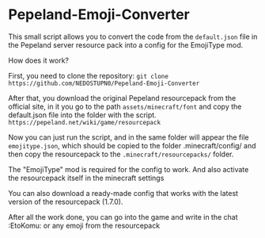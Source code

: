 # Pepeland-Emoji-Converter
This small script allows you to convert the code from the `default.json` file in the Pepeland server resource pack into a config for the EmojiType mod.

How does it work?

First, you need to clone the repository:
`git clone https://github.com/NEDOSTUPN0/Pepeland-Emoji-Converter`

After that, you download the original Pepeland resourcepack from the official site, in it you go to the path `assets/minecraft/font` and copy the default.json file into the folder with the script. `https://pepeland.net/wiki/game/resourcepack`

Now you can just run the script, and in the same folder will appear the file `emojitype.json`, which should be copied to the folder .minecraft/config/
and then copy the resourcepack to the `.minecraft/resourcepacks/` folder.

The "EmojiType" mod is required for the config to work. And also activate the resourcepack itself in the minecraft settings 

You can also download a ready-made config that works with the latest version of the resourcepack (1.7.0).

After all the work done, you can go into the game and write in the chat :EtoKomu: or any emoji from the resourcepack

